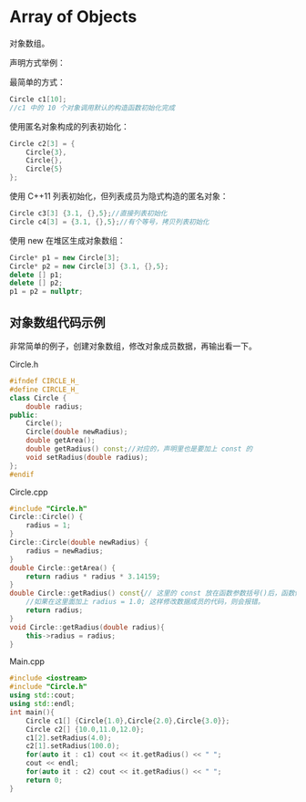 # Array of Objects

对象数组。

声明方式举例：

最简单的方式：

~~~C++
Circle c1[10];
//c1 中的 10 个对象调用默认的构造函数初始化完成
~~~

使用匿名对象构成的列表初始化：

~~~C++
Circle c2[3] = {
    Circle{3},
    Circle{},
    Circle{5}
};
~~~

使用 C++11 列表初始化，但列表成员为隐式构造的匿名对象：

~~~C++
Circle c3[3] {3.1, {},5};//直接列表初始化
Circle c4[3] = {3.1, {},5};//有个等号，拷贝列表初始化
~~~

使用 new 在堆区生成对象数组：

~~~C++
Circle* p1 = new Circle[3];
Circle* p2 = new Circle[3] {3.1, {},5};
delete [] p1;
delete [] p2;
p1 = p2 = nullptr;
~~~

## 对象数组代码示例

非常简单的例子，创建对象数组，修改对象成员数据，再输出看一下。

Circle.h

~~~C++
#ifndef CIRCLE_H_
#define CIRCLE_H_
class Circle {
    double radius;
public:
    Circle();
    Circle(double newRadius);
    double getArea();
    double getRadius() const;//对应的，声明里也是要加上 const 的
    void setRadius(double radius);
};
#endif
~~~

Circle.cpp

~~~C++
#include "Circle.h"
Circle::Circle() {
    radius = 1;
}
Circle::Circle(double newRadius) {
    radius = newRadius;
}
double Circle::getArea() {
    return radius * radius * 3.14159;
}
double Circle::getRadius() const{// 这里的 const 放在函数参数括号()后，函数体花括号{}前，表示函数为常函数，表示该函数不改变当前对象的状态，即在该函数中没有去修改数据成员的代码。
    //如果在这里面加上 radius = 1.0; 这样修改数据成员的代码，则会报错。
    return radius;
}
void Circle::getRadius(double radius){
    this->radius = radius;
}
~~~

Main.cpp

~~~C++
#include <iostream>
#include "Circle.h"
using std::cout;
using std::endl;
int main(){
    Circle c1[] {Circle{1.0},Circle{2.0},Circle{3.0}};
    Circle c2[] {10.0,11.0,12.0};
    c1[2].setRadius(4.0);
    c2[1].setRadius(100.0);
    for(auto it : c1) cout << it.getRadius() << " ";
    cout << endl;
    for(auto it : c2) cout << it.getRadius() << " ";
    return 0;
}
~~~



